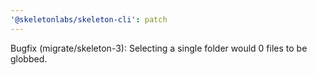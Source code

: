 ```yaml
---
'@skeletonlabs/skeleton-cli': patch
---
```


Bugfix (migrate/skeleton-3): Selecting a single folder would 0 files to be globbed.
